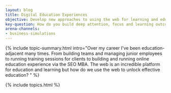 ```yaml
---
layout: blog
title: Digital Education Experiences
objective: Develop new approaches to using the web for learning and education
key-question: How do you build deep attention, focus and learning outcomes - not just feel good learning experiences?
arena-channels:
- business-simulations
---
```


{% include topic-summary.html intro="Over my career I've been education-adjacent many times. From building teams and managing junior employees to running training sessions for clients to building and running online education experience via the SEO MBA. The web is an incredible platform for education and learning but how do we use the web to unlock effective education? " %}

{% include topics.html %}